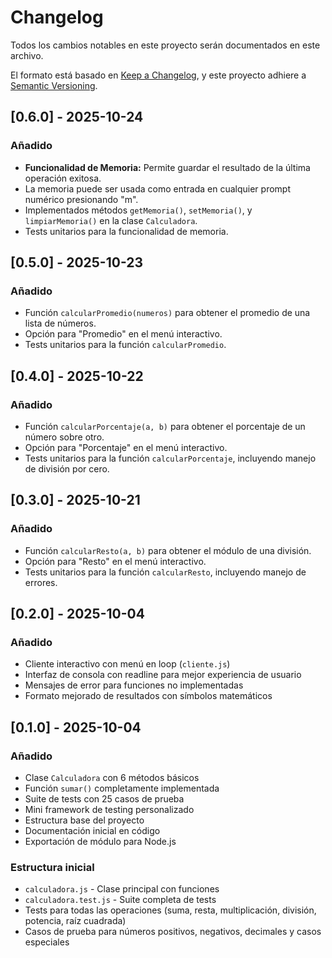 # Changelog

Todos los cambios notables en este proyecto serán documentados en este archivo.

El formato está basado en [Keep a Changelog](https://keepachangelog.com/es-ES/1.0.0/),
y este proyecto adhiere a [Semantic Versioning](https://semver.org/lang/es/).

## [0.6.0] - 2025-10-24 

### Añadido
- **Funcionalidad de Memoria:** Permite guardar el resultado de la última operación exitosa.
- La memoria puede ser usada como entrada en cualquier prompt numérico presionando "m".
- Implementados métodos `getMemoria()`, `setMemoria()`, y `limpiarMemoria()` en la clase `Calculadora`.
- Tests unitarios para la funcionalidad de memoria.

## [0.5.0] - 2025-10-23

### Añadido
- Función `calcularPromedio(numeros)` para obtener el promedio de una lista de números.
- Opción para "Promedio" en el menú interactivo.
- Tests unitarios para la función `calcularPromedio`.

## [0.4.0] - 2025-10-22

### Añadido
- Función `calcularPorcentaje(a, b)` para obtener el porcentaje de un número sobre otro.
- Opción para "Porcentaje" en el menú interactivo.
- Tests unitarios para la función `calcularPorcentaje`, incluyendo manejo de división por cero.

## [0.3.0] - 2025-10-21

### Añadido
- Función `calcularResto(a, b)` para obtener el módulo de una división.
- Opción para "Resto" en el menú interactivo.
- Tests unitarios para la función `calcularResto`, incluyendo manejo de errores.

## [0.2.0] - 2025-10-04

### Añadido
- Cliente interactivo con menú en loop (`cliente.js`)
- Interfaz de consola con readline para mejor experiencia de usuario
- Mensajes de error para funciones no implementadas
- Formato mejorado de resultados con símbolos matemáticos

## [0.1.0] - 2025-10-04

### Añadido
- Clase `Calculadora` con 6 métodos básicos
- Función `sumar()` completamente implementada
- Suite de tests con 25 casos de prueba
- Mini framework de testing personalizado
- Estructura base del proyecto
- Documentación inicial en código
- Exportación de módulo para Node.js

### Estructura inicial
- `calculadora.js` - Clase principal con funciones
- `calculadora.test.js` - Suite completa de tests
- Tests para todas las operaciones (suma, resta, multiplicación, división, potencia, raíz cuadrada)
- Casos de prueba para números positivos, negativos, decimales y casos especiales